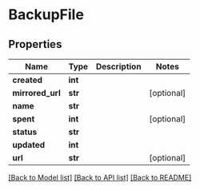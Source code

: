 # BackupFile

## Properties
Name | Type | Description | Notes
------------ | ------------- | ------------- | -------------
**created** | **int** |  | 
**mirrored_url** | **str** |  | [optional] 
**name** | **str** |  | 
**spent** | **int** |  | [optional] 
**status** | **str** |  | 
**updated** | **int** |  | 
**url** | **str** |  | [optional] 

[[Back to Model list]](../README.md#documentation-for-models) [[Back to API list]](../README.md#documentation-for-api-endpoints) [[Back to README]](../README.md)


